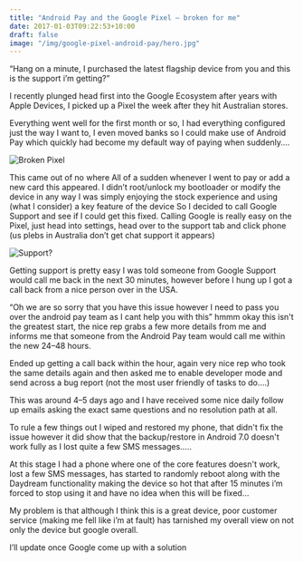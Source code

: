 ```yaml
---
title: "Android Pay and the Google Pixel — broken for me"
date: 2017-01-03T09:22:53+10:00
draft: false
image: "/img/google-pixel-android-pay/hero.jpg"
---
```



“Hang on a minute, I purchased the latest flagship device from you and this is the support i’m getting?”

I recently plunged head first into the Google Ecosystem after years with Apple Devices, I picked up a Pixel the week after they hit Australian stores.

Everything went well for the first month or so, I had everything configured just the way I want to, I even moved banks so I could make use of Android Pay which quickly had become my default way of paying when suddenly….

![Broken Pixel](/img/google-pixel-android-pay/image1.png)

This came out of no where
All of a sudden whenever I went to pay or add a new card this appeared. I didn’t root/unlock my bootloader or modify the device in any way I was simply enjoying the stock experience and using (what I consider) a key feature of the device
So I decided to call Google Support and see if I could get this fixed.
Calling Google is really easy on the Pixel, just head into settings, head over to the support tab and click phone (us plebs in Australia don’t get chat support it appears)

![Support?](/img/google-pixel-android-pay/image2.png)

Getting support is pretty easy
I was told someone from Google Support would call me back in the next 30 minutes, however before I hung up I got a call back from a nice person over in the USA.

“Oh we are so sorry that you have this issue however I need to pass you over the android pay team as I cant help you with this” hmmm okay this isn't the greatest start, the nice rep grabs a few more details from me and informs me that someone from the Android Pay team would call me within the new 24–48 hours.

Ended up getting a call back within the hour, again very nice rep who took the same details again and then asked me to enable developer mode and send across a bug report (not the most user friendly of tasks to do….)

This was around 4–5 days ago and I have received some nice daily follow up emails asking the exact same questions and no resolution path at all.

To rule a few things out I wiped and restored my phone, that didn't fix the issue however it did show that the backup/restore in Android 7.0 doesn't work fully as I lost quite a few SMS messages…..

At this stage I had a phone where one of the core features doesn't work, lost a few SMS messages, has started to randomly reboot along with the Daydream functionality making the device so hot that after 15 minutes i’m forced to stop using it and have no idea when this will be fixed…

My problem is that although I think this is a great device, poor customer service (making me fell like i’m at fault) has tarnished my overall view on not only the device but google overall.

I’ll update once Google come up with a solution